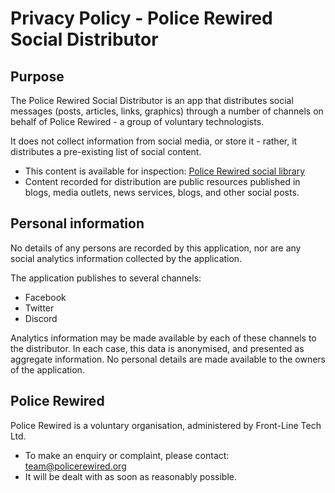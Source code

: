 # Privacy Policy - Police Rewired Social Distributor

## Purpose

The Police Rewired Social Distributor is an app that distributes social messages (posts, articles, links, graphics) through a number of channels on behalf of Police Rewired - a group of voluntary technologists.

It does not collect information from social media, or store it - rather, it distributes a pre-existing list of social content.

* This content is available for inspection: [Police Rewired social library](https://docs.google.com/spreadsheets/d/14qW6ftHaGN_7fzk-ZayTVxRVmsSXtNuhD1_r0IONyZQ/edit?usp=sharing)
* Content recorded for distribution are public resources published in blogs, media outlets, news services, blogs, and other social posts.

## Personal information

No details of any persons are recorded by this application, nor are any social analytics information collected by the application.

The application publishes to several channels:

* Facebook
* Twitter
* Discord

Analytics information may be made available by each of these channels to the distributor. In each case, this data is anonymised, and presented as aggregate information. No personal details are made available to the owners of the application.

## Police Rewired

Police Rewired is a voluntary organisation, administered by Front-Line Tech Ltd.

* To make an enquiry or complaint, please contact: team@policerewired.org
* It will be dealt with as soon as reasonably possible.
